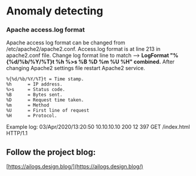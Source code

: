 # Anomaly detecting


### Apache access.log format  
Apache access log format can be changed from /etc/apache2/apache2.conf. Access.log format is at line 213 in apache2.conf file.
Change log format line to match --> **LogFormat "%{%d/%b/%Y/%T}t %h %>s %B %D %m %U %H"  combined.** After changing Apache2 settings file restart Apache2 service.

```
%{%d/%b/%Y/%T}t	= Time stamp.
%h		= IP address.
%>s		= Status code.
%B		= Bytes sent.
%D		= Request time taken.
%m		= Method
%U		= First line of request
%H		= Protocol.
```
Example log: 03/Apr/2020/13:20:50 10.10.10.10 200 12 397 GET /index.html HTTP/1.1

## Follow the project blog:
[https://ailogs.design.blog/](https://ailogs.design.blog/)  



